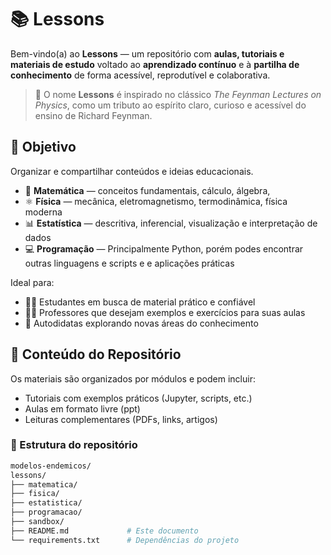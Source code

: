 # 📚 Lessons 

Bem-vindo(a) ao **Lessons** — um repositório com **aulas, tutoriais e materiais de estudo** voltado ao **aprendizado contínuo** e à **partilha de conhecimento** de forma acessível, reprodutível e colaborativa.

> 🧠 O nome **Lessons** é inspirado no clássico *The Feynman Lectures on Physics*, como um tributo ao espírito claro, curioso e acessível do ensino de Richard Feynman.

## 🎯 Objetivo

Organizar e compartilhar conteúdos e ideias educacionais.
- 🧮 **Matemática** — conceitos fundamentais, cálculo, álgebra,
- ⚛️ **Física** — mecânica, eletromagnetismo, termodinâmica, física moderna
- 📊 **Estatística** — descritiva, inferencial, visualização e interpretação de dados
- 💻 **Programação** — Principalmente Python, porém podes encontrar outras linguagens e scripts e e aplicações práticas

Ideal para:

- 👨‍🎓 Estudantes em busca de material prático e confiável  
- 👩‍🏫 Professores que desejam exemplos e exercícios para suas aulas  
- 📖 Autodidatas explorando novas áreas do conhecimento

## 🧩 Conteúdo do Repositório 

Os materiais são organizados por módulos e podem incluir:
- Tutoriais com exemplos práticos (Jupyter, scripts, etc.)
- Aulas em formato livre (ppt)
- Leituras complementares (PDFs, links, artigos)  

### 📁 Estrutura do repositório

```bash
modelos-endemicos/
lessons/
├── matematica/
├── fisica/
├── estatistica/
├── programacao/
├── sandbox/
├── README.md             # Este documento
└── requirements.txt      # Dependências do projeto